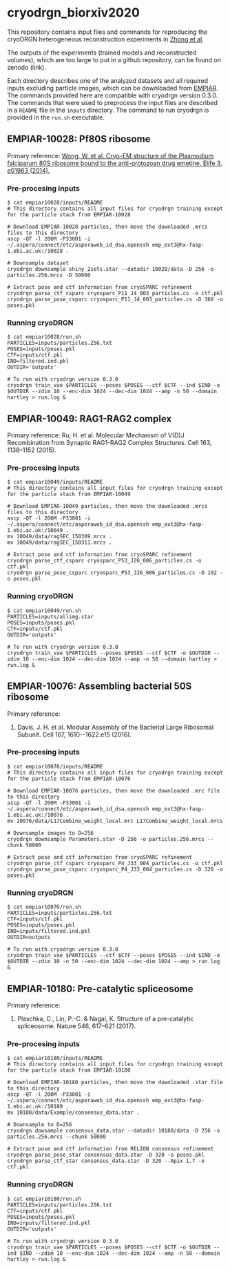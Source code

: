 # cryodrgn_biorxiv2020

This repository contains input files and commands for reproducing the cryoDRGN heterogeneous reconstruction experiments in [Zhong et al](https://www.biorxiv.org/content/10.1101/2020.03.27.003871v1). 

The outputs of the experiments (trained models and reconstructed volumes), which are too large to put in a github repository, can be found on zenodo (link).

Each directory describes one of the analyzed datasets and all required inputs excluding particle images, which can be downloaded from [EMPIAR](https://www.ebi.ac.uk/pdbe/emdb/empiar/). 
The commands provided here are compatible with cryodrgn version 0.3.0. The commands that were used to preprocess the input files are described in a `README` file in the `inputs` directory. The command to run cryodrgn is provided in the `run.sh` executable.

## EMPIAR-10028: Pf80S ribosome

Primary reference: 
[Wong, W. et al. Cryo-EM structure of the Plasmodium falciparum 80S ribosome bound to the anti-protozoan drug emetine. Elife 3, e01963 (2014).](https://elifesciences.org/articles/03080)

### Pre-procesing inputs

```
$ cat empiar10028/inputs/README
# This directory contains all input files for cryodrgn training except for the particle stack from EMPIAR-10028

# Download EMPIAR-10028 particles, then move the downloaded .mrcs files to this directory
ascp -QT -l 200M -P33001 -i ~/.aspera/connect/etc/asperaweb_id_dsa.openssh emp_ext3@hx-fasp-1.ebi.ac.uk:/10028 .

# Downsample dataset
cryodrgn downsample shiny_2sets.star --datadir 10028/data -D 256 -o particles.256.mrcs -D 50000

# Extract pose and ctf information from cryoSPARC refinement
cryodrgn parse_ctf_csparc cryosparc_P11_J4_003_particles.cs -o ctf.pkl
cryodrgn parse_pose_csparc cryosparc_P11_J4_003_particles.cs -D 360 -o poses.pkl
```

### Running cryoDRGN
```
$ cat empiar10028/run.sh
PARTICLES=inputs/particles.256.txt
POSES=inputs/poses.pkl
CTF=inputs/ctf.pkl
IND=filtered.ind.pkl
OUTDIR='outputs'

# To run with cryodrgn version 0.3.0
cryodrgn train_vae $PARTICLES --poses $POSES --ctf $CTF --ind $IND -o $OUTDIR --zdim 10 --enc-dim 1024 --dec-dim 1024 --amp -n 50 --domain hartley > run.log &
```

## EMPIAR-10049: RAG1-RAG2 complex

Primary reference: 
Ru, H. et al. Molecular Mechanism of V(D)J Recombination from Synaptic RAG1-RAG2 Complex Structures. Cell 163, 1138–1152 (2015).

### Pre-procesing inputs

```
$ cat empiar10049/inputs/README
# This directory contains all input files for cryodrgn training except for the particle stack from EMPIAR-10049

# Download EMPIAR-10049 particles, then move the downloaded .mrcs files to this directory
ascp -QT -l 200M -P33001 -i ~/.aspera/connect/etc/asperaweb_id_dsa.openssh emp_ext3@hx-fasp-1.ebi.ac.uk:/10049 .
mv 10049/data/ragSEC_150309.mrcs .
mv 10049/data/ragSEC_150311.mrcs .

# Extract pose and ctf information from cryoSPARC refinement
cryodrgn parse_ctf_csparc cryosparc_P53_J26_006_particles.cs -o ctf.pkl
cryodrgn parse_pose_csparc cryosparc_P53_J26_006_particles.cs -D 192 -o poses.pkl
```

### Running cryoDRGN
```
$ cat empiar10049/run.sh
PARTICLES=inputs/allimg.star
POSES=inputs/poses.pkl
CTF=inputs/ctf.pkl
OUTDIR='outputs'

# To run with cryodrgn version 0.3.0
cryodrgn train_vae $PARTICLES --poses $POSES --ctf $CTF -o $OUTDIR --zdim 10 --enc-dim 1024 --dec-dim 1024 --amp -n 50 --domain hartley > run.log &
```

## EMPIAR-10076: Assembling bacterial 50S ribosome

Primary reference: 
1. Davis, J. H. et al. Modular Assembly of the Bacterial Large Ribosomal Subunit. Cell 167, 1610--1622.e15 (2016).

### Pre-procesing inputs

```
$ cat empiar10076/inputs/README
# This directory contains all input files for cryodrgn training except for the particle stack from EMPIAR-10076

# Download EMPIAR-10076 particles, then move the downloaded .mrc file to this directory
ascp -QT -l 200M -P33001 -i ~/.aspera/connect/etc/asperaweb_id_dsa.openssh emp_ext3@hx-fasp-1.ebi.ac.uk:/10076 .
mv 10076/data/L17Combine_weight_local.mrc L17Combine_weight_local.mrcs

# Downsample images to D=256
cryodrgn downsample Parameters.star -D 256 -o particles.256.mrcs --chunk 50000

# Extract pose and ctf information from cryoSPARC refinement
cryodrgn parse_ctf_csparc cryosparc_P4_J33_004_particles.cs -o ctf.pkl
cryodrgn parse_pose_csparc cryosparc_P4_J33_004_particles.cs -D 320 -o poses.pkl
```

### Running cryoDRGN
```
$ cat empiar10076/run.sh
PARTICLES=inputs/particles.256.txt
CTF=inputs/ctf.pkl
POSES=inputs/poses.pkl
IND=inputs/filtered.ind.pkl
OUTDIR=outputs

# To run with cryodrgn version 0.3.0
cryodrgn train_vae $PARTICLES --ctf $CTF --poses $POSES --ind $IND -o $OUTDIR --zdim 10 -n 50 --enc-dim 1024 --dec-dim 1024 --amp > run.log &
```

## EMPIAR-10180: Pre-catalytic spliceosome

Primary reference: 
1. Plaschka, C., Lin, P.-C. & Nagai, K. Structure of a pre-catalytic spliceosome. Nature 546, 617–621 (2017).

### Pre-procesing inputs

```
$ cat empiar10180/inputs/README
# This directory contains all input files for cryodrgn training except for the particle stack from EMPIAR-10180

# Download EMPIAR-10180 particles, then move the downloaded .star file to this directory
ascp -QT -l 200M -P33001 -i ~/.aspera/connect/etc/asperaweb_id_dsa.openssh emp_ext3@hx-fasp-1.ebi.ac.uk:/10180 .
mv 10180/data/Example/consensus_data.star .

# Downsample to D=256
cryodrgn dowsample consensus_data.star --datadir 10180/data -D 256 -o particles.256.mrcs --chunk 50000

# Extract pose and ctf information from RELION consensus refinement
cryodrgn parse_pose_star consensus_data.star -D 320 -o poses.pkl 
cryodrgn parse_ctf_star consensus_data.star -D 320 --Apix 1.7 -o ctf.pkl 
```

### Running cryoDRGN
```
$ cat empiar10180/run.sh
PARTICLES=inputs/particles.256.txt
CTF=inputs/ctf.pkl
POSES=inputs/poses.pkl
IND=inputs/filtered.ind.pkl
OUTDIR='outputs'

# To run with cryodrgn version 0.3.0
cryodrgn train_vae $PARTICLES --poses $POSES --ctf $CTF -o $OUTDIR --ind $IND --zdim 10 --enc-dim 1024 --dec-dim 1024 --amp -n 50 --domain hartley > run.log &
```
